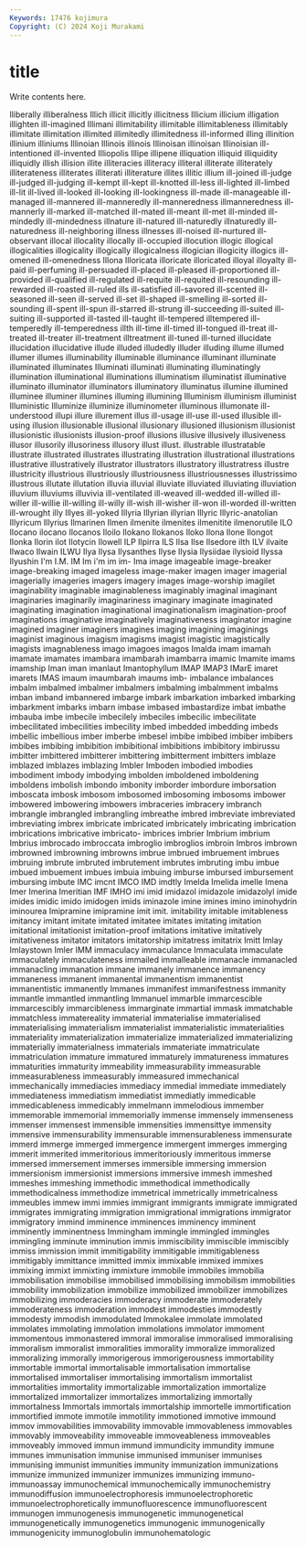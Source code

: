 ```yaml
---
Keywords: 17476 kojimura
Copyright: (C) 2024 Koji Murakami
---
```


# title

Write contents here.



lliberally illiberalness Illich illicit
illicitly illicitness Illicium illicium illigation illighten ill-imagined Illimani illimitability illimitable
illimitableness illimitably illimitate illimitation illimited illimitedly illimitedness ill-informed illing illinition
illinium illiniums Illinoian Illinois illinois Illinoisan illinoisan Illinoisian ill-intentioned ill-invented
Illiopolis Illipe illipene illiquation illiquid illiquidity illiquidly illish illision illite
illiteracies illiteracy illiteral illiterate illiterately illiterateness illiterates illiterati illiterature illites
illitic illium ill-joined ill-judge ill-judged ill-judging ill-kempt ill-kept ill-knotted ill-less
ill-lighted ill-limbed ill-lit ill-lived ill-looked ill-looking ill-lookingness ill-made ill-manageable ill-managed
ill-mannered ill-manneredly ill-manneredness illmanneredness ill-mannerly ill-marked ill-matched ill-mated ill-meant ill-met
ill-minded ill-mindedly ill-mindedness illnature ill-natured ill-naturedly illnaturedly ill-naturedness ill-neighboring illness
illnesses ill-noised ill-nurtured ill-observant illocal illocality illocally ill-occupied illocution illogic
illogical illogicalities illogicality illogically illogicalness illogician illogicity illogics ill-omened ill-omenedness
Illona Illoricata illoricate illoricated illoyal illoyalty ill-paid ill-perfuming ill-persuaded ill-placed
ill-pleased ill-proportioned ill-provided ill-qualified ill-regulated ill-requite ill-requited ill-resounding ill-rewarded ill-roasted
ill-ruled ills ill-satisfied ill-savored ill-scented ill-seasoned ill-seen ill-served ill-set ill-shaped
ill-smelling ill-sorted ill-sounding ill-spent ill-spun ill-starred ill-strung ill-succeeding ill-suited ill-suiting
ill-supported ill-tasted ill-taught ill-tempered illtempered ill-temperedly ill-temperedness illth ill-time ill-timed
ill-tongued ill-treat ill-treated ill-treater ill-treatment illtreatment ill-tuned ill-turned illucidate illucidation
illucidative illude illuded illudedly illuder illuding illume illumed illumer illumes
illuminability illuminable illuminance illuminant illuminate illuminated illuminates Illuminati illuminati illuminating
illuminatingly illumination illuminational illuminations illuminatism illuminatist illuminative illuminato illuminator illuminators
illuminatory illuminatus illumine illumined illuminee illuminer illumines illuming illumining Illuminism
illuminism illuminist Illuministic Illuminize illuminize illuminometer illuminous illumonate ill-understood illupi
illure illurement illus ill-usage ill-use ill-used illusible ill-using illusion illusionable
illusional illusionary illusioned illusionism illusionist illusionistic illusionists illusion-proof illusions illusive
illusively illusiveness illusor illusorily illusoriness illusory illust illust. illustrable illustratable
illustrate illustrated illustrates illustrating illustration illustrational illustrations illustrative illustratively illustrator
illustrators illustratory illustratress illustre illustricity illustrious illustriously illustriousness illustriousnesses illustrissimo
illustrous illutate illutation illuvia illuvial illuviate illuviated illuviating illuviation illuvium
illuviums illuvivia ill-ventilated ill-weaved ill-wedded ill-willed ill-willer ill-willie ill-willing ill-willy
ill-wish ill-wisher ill-won ill-worded ill-written ill-wrought illy Illyes ill-yoked Illyria
Illyrian illyrian Illyric Illyric-anatolian Illyricum Illyrius Ilmarinen Ilmen ilmenite ilmenites
ilmenitite ilmenorutile ILO Ilocano ilocano Ilocanos Iloilo Ilokano Ilokanos Iloko
Ilona Ilone Ilongot Ilonka Ilorin ilot Ilotycin Ilowell ILP Ilpirra
ILS Ilsa Ilse Ilsedore ilth ILV ilvaite Ilwaco Ilwain ILWU
Ilya Ilysa Ilysanthes Ilyse Ilysia Ilysiidae ilysioid Ilyssa Ilyushin I'm
I.M. IM Im i'm im im- Ima image imageable image-breaker
image-breaking imaged imageless image-maker imagen imager imagerial imagerially imageries imagers
imagery images image-worship imagilet imaginability imaginable imaginableness imaginably imaginal imaginant
imaginaries imaginarily imaginariness imaginary imaginate imaginated imaginating imagination imaginational imaginationalism
imagination-proof imaginations imaginative imaginatively imaginativeness imaginator imagine imagined imaginer imaginers
imagines imaging imagining imaginings imaginist imaginous imagism imagisms imagist imagistic
imagistically imagists imagnableness imago imagoes imagos Imalda imam imamah imamate
imamates imambara imambarah imambarra imamic Imamite imams imamship Iman iman
imanlaut Imantophyllum IMAP IMAP3 IMarE imaret imarets IMAS imaum imaumbarah
imaums imb- imbalance imbalances imbalm imbalmed imbalmer imbalmers imbalming imbalmment
imbalms imban imband imbannered imbarge imbark imbarkation imbarked imbarking imbarkment
imbarks imbarn imbase imbased imbastardize imbat imbathe imbauba imbe imbecile
imbecilely imbeciles imbecilic imbecilitate imbecilitated imbecilities imbecility imbed imbedded imbedding
imbeds imbellic imbellious imber imberbe imbesel imbibe imbibed imbiber imbibers
imbibes imbibing imbibition imbibitional imbibitions imbibitory imbirussu imbitter imbittered imbitterer
imbittering imbitterment imbitters imblaze imblazed imblazes imblazing Imbler Imboden imbodied
imbodies imbodiment imbody imbodying imbolden imboldened imboldening imboldens imbolish imbondo
imbonity imborder imbordure imborsation imboscata imbosk imbosom imbosomed imbosoming imbosoms
imbower imbowered imbowering imbowers imbraceries imbracery imbranch imbrangle imbrangled imbrangling
imbreathe imbred imbreviate imbreviated imbreviating imbrex imbricate imbricated imbricately imbricating
imbrication imbrications imbricative imbricato- imbrices imbrier Imbrium imbrium Imbrius imbrocado
imbroccata imbroglio imbroglios imbroin Imbros imbrown imbrowned imbrowning imbrowns imbrue
imbrued imbruement imbrues imbruing imbrute imbruted imbrutement imbrutes imbruting imbu
imbue imbued imbuement imbues imbuia imbuing imburse imbursed imbursement imbursing
imbute IMC imcnt IMCO IMD imdtly Imelda Imelida imelle Imena
Imer Imerina Imeritian IMF IMHO imi imid imidazol imidazole imidazolyl
imide imides imidic imido imidogen imids iminazole imine imines imino
iminohydrin iminourea Imipramine imipramine imit imit. imitability imitable imitableness imitancy
imitant imitate imitated imitatee imitates imitating imitation imitational imitationist imitation-proof
imitations imitative imitatively imitativeness imitator imitators imitatorship imitatress imitatrix Imitt
Imlay Imlaystown Imler IMM immaculacy immaculance Immaculata immaculate immaculately immaculateness
immailed immalleable immanacle immanacled immanacling immanation immane immanely immanence immanency
immaneness immanent immanental immanentism immanentist immanentistic immanently Immanes immanifest immanifestness
immanity immantle immantled immantling Immanuel immarble immarcescible immarcescibly immarcibleness immarginate
immartial immask immatchable immatchless immatereality immaterial immaterialise immaterialised immaterialising immaterialism
immaterialist immaterialistic immaterialities immateriality immaterialization immaterialize immaterialized immaterializing immaterially immaterialness
immaterials immateriate immatriculate immatriculation immature immatured immaturely immatureness immatures immaturities
immaturity immeability immeasurability immeasurable immeasurableness immeasurably immeasured immechanical immechanically immediacies
immediacy immedial immediate immediately immediateness immediatism immediatist immediatly immedicable immedicableness
immedicably immelmann immelodious immember immemorable immemorial immemorially immense immensely immenseness
immenser immensest immensible immensities immensittye immensity immensive immensurability immensurable immensurableness
immensurate immerd immerge immerged immergence immergent immerges immerging immerit immerited
immeritorious immeritoriously immeritous immerse immersed immersement immerses immersible immersing immersion
immersionism immersionist immersions immersive immesh immeshed immeshes immeshing immethodic immethodical
immethodically immethodicalness immethodize immetrical immetrically immetricalness immeubles immew immi immies
immigrant immigrants immigrate immigrated immigrates immigrating immigration immigrational immigrations immigrator
immigratory immind imminence imminences imminency imminent imminently imminentness Immingham immingle
immingled immingles immingling imminute imminution immis immiscibility immiscible immiscibly immiss
immission immit immitigability immitigable immitigableness immitigably immittance immitted immix immixable
immixed immixes immixing immixt immixting immixture immobile immobiles immobilia immobilisation
immobilise immobilised immobilising immobilism immobilities immobility immobilization immobilize immobilized immobilizer
immobilizes immobilizing immoderacies immoderacy immoderate immoderately immoderateness immoderation immodest immodesties
immodestly immodesty immodish immodulated Immokalee immolate immolated immolates immolating immolation
immolations immolator immoment immomentous immonastered immoral immoralise immoralised immoralising immoralism
immoralist immoralities immorality immoralize immoralized immoralizing immorally immorigerous immorigerousness immortability
immortable immortal immortalisable immortalisation immortalise immortalised immortaliser immortalising immortalism immortalist
immortalities immortality immortalizable immortalization immortalize immortalized immortalizer immortalizes immortalizing immortally
immortalness Immortals immortals immortalship immortelle immortification immortified immote immotile immotility
immotioned immotive immound immov immovabilities immovability immovable immovableness immovables immovably
immoveability immoveable immoveableness immoveables immoveably immoved immun immund immundicity immundity
immune immunes immunisation immunise immunised immuniser immunises immunising immunist immunities
immunity immunization immunizations immunize immunized immunizer immunizes immunizing immuno- immunoassay
immunochemical immunochemically immunochemistry immunodiffusion immunoelectrophoresis immunoelectrophoretic immunoelectrophoretically immunofluorescence immunofluorescent immunogen
immunogenesis immunogenetic immunogenetical immunogenetically immunogenetics immunogenic immunogenically immunogenicity immunoglobulin immunohematologic

